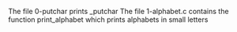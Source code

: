 The file 0-putchar prints _putchar 
The file 1-alphabet.c contains the function print_alphabet which prints alphabets in small letters
